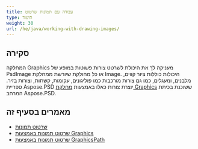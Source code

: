```yaml
---
title: עבודה עם תמונות שרטוט
type: תיעוד
weight: 30
url: /he/java/working-with-drawing-images/
---
```



## **סקירה**
המחלקה Graphics מעניקה לך את היכולת לשרטט צורות פשוטות במופע של PsdImage או כל מחולקת שיורשת ממחלקת Image. היכולות כוללות ציור קווים, מלבנים, ומעגלים, כמו גם צורות מורכבות כמו פוליגונים, עקומות, קשתות, וצורות בזיר. ספריית Aspose.PSD יוצרת צורות כאלו באמצעות [מחלקת Graphics](https://reference.aspose.com/psd/java/com.aspose.psd.class-use/Graphics) ששוכנת בכיתת המרחב Aspose.PSD.


## **מאמרים בסעיף זה**
- [שרטוט תמונות](/psd/he//java/drawing-images/)
- [שרטוט תמונות באמצעות Graphics](/psd/he//java/drawing-images-using-graphics/)
- [שרטוט תמונות באמצעות GraphicsPath](/psd/he//java/drawing-images-using-graphicspath/)
